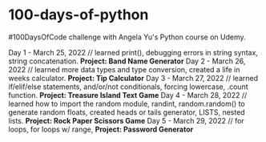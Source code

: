 # 100-days-of-python
#100DaysOfCode challenge with Angela Yu's Python course on Udemy.

Day 1 - March 25, 2022 // learned print(), debugging errors in string syntax, string concatenation. **Project: Band Name Generator**
Day 2 - March 26, 2022 // learned more data types and type conversion, created a life in weeks calculator. **Project: Tip Calculator**
Day 3 - March 27, 2022 // learned if/elif/else statements, and/or/not conditionals, forcing lowercase, .count function. **Project: Treasure Island Text Game**
Day 4 - March 28, 2022 // learned how to import the random module, randint, random.random() to generate random floats, created heads or tails generator, LISTS, nested lists. **Project: Rock Paper Scissors Game**
Day 5 - March 29, 2022 // for loops, for loops w/ range, **Project: Password Generator**
